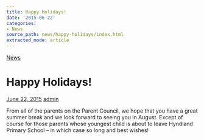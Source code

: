 ```yaml
---
title: Happy Holidays!
date: '2015-06-22'
categories:
- News
source_path: news/happy-holidays/index.html
extracted_mode: article
---
```

[News](/news/)

# Happy Holidays!

[June 22, 2015](/news/happy-holidays/) [admin](author/admin/)

From all of the parents on the Parent Council, we hope that you have a great summer break and we look forward to seeing you in August. Except of course for those parents whose youngest child is about to leave Hyndland Primary School – in which case so long and best wishes!
